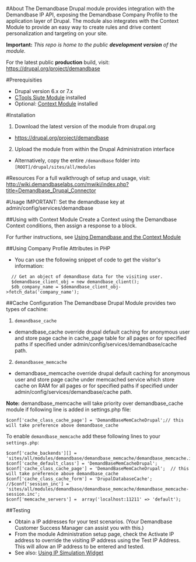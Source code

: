 #About
The Demandbase Drupal module provides integration with the Demandbase IP API, exposing the Demandbase Company Profile to the application layer of Drupal.  The module also integrates with the Context Module to provide an easy way to create rules and drive content personalization and targeting on your site.

**Important:** *This repo is home to the public **development version** of the module.*

For the latest public **production** build, visit: https://drupal.org/project/demandbase

#Prerequisities
* Drupal version 6.x or 7.x
* [CTools Siute Module](https://drupal.org/project/ctools) installed
* Optional: [Context Module](https://drupal.org/project/context) installed

#Installation
1. Download the latest version of the module from drupal.org
  * https://drupal.org/project/demandbase
2. Upload the module from within the Drupal Administration interface
  * Alternatively, copy the entire `/demandbase` folder into `[ROOT]/drupal/sites/all/modules`

#Resources
For a full walkthrough of setup and usage, visit:
http://wiki.demandbaselabs.com/mwiki/index.php?title=Demandbase_Drupal_Connector

#Usage
IMPORTANT: Set the demandbase key at admin/config/services/demandbase

##Using with Context Module
Create a Context using the Demandbase Context conditions, then assign a response to a block.

For further instructions, see [Using Demandbase and the Context Module](http://demandbaselabs.com/docs/wiki/index.php?title=Demandbase_Drupal_Connector#Using_Demandbase_in_the_Context_Module)

##Using Company Profile Attributes in PHP
- You can use the following snippet of code to get the visitor's information:
```
  // Get an object of demandbase data for the visiting user.
  $demandbase_client_obj = new demandbase_client();
  $db_company_name = $demandbase_client_obj->fetch_data('company_name');
```

##Cache Configuration
The Demandbase Drupal Module provides two types of cachine:
1. `demandbase_cache`
  * demandbase_cache override drupal default caching for anonymous user and store page cache in cache_page table for all pages or for specified paths if specified under admin/config/services/demandbase/cache path.
2. `demandbasee_memcache`
  * demandbase_memcache override drupal default caching for anonymous user and store page cache under memcached service which store cache on RAM for all pages or for specified paths if specified under admin/config/services/demandbase/cache path.

**Note:** demandbase_memcache will take priority over demandbase_cache module if following line is added in settings.php file:

`$conf['cache_class_cache_page'] = 'DemandBaseMemCacheDrupal';// this will take preference above demandbase_cache`

To enable `demandbase_memcache` add these following lines to your `settings.php`:
```
$conf['cache_backends'][] = 'sites/all/modules/demandbase/demandbase_memcache/demandbase_memcache.inc';
$conf['cache_default_class'] = 'DemandBaseMemCacheDrupal';
$conf['cache_class_cache_page'] = 'DemandBaseMemCacheDrupal';  // this will take preference above demandbase_cache
$conf['cache_class_cache_form'] = 'DrupalDatabaseCache';
//$conf['session_inc'] =  'sites/all/modules/demandbase/demandbase_memcache/demandbase_memcache-session.inc';
$conf['memcache_servers'] =  array('localhost:11211' => 'default');
```
##Testing
* Obtain a IP addresses for your test scenarios.  (Your Demandbase Customer Success Manager can assist you with this.)
* From the module Administration setup page, check the Activate IP address to override the visiting IP address using the Test IP Address. This will allow an IP address to be entered and tested.
* See also: [Using IP Simulation Widget](http://demandbaselabs.com/docs/wiki/index.php?title=Demandbase_Drupal_Connector#Configuring_And_Using_IP_Simulation_Widget)
